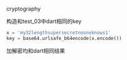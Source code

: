 cryptography

构造和test_03中dart相同的key

```python
x = 'my32lengthsupersecretnooneknows1'
key = base64.urlsafe_b64encode(x.encode())
```

加解密均和dart相同结果